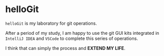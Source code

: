 # helloGit
`helloGit` is my laboratory for git operations.

After a period of my study, I am happy to use the git GUI kits integrated in `IntelliJ IDEA` and `VSCode` to complete this series of operations.

I think that can simply the process and **EXTEND MY LIFE**.
